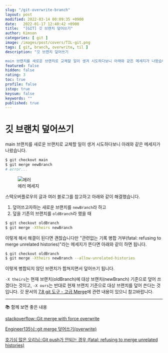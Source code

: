 ```yaml
---
slug: "/git-overwrite-branch"
layout: post
modified: 2022-03-14 00:09:35 +0900
date:   2022-01-17 12:40:42 +0900
title:  "[GIT] 깃 브랜치 덮어쓰기"
author: Kimson
categories: [ git ]
image: /images/post/covers/TIL-git.png
tags: [ git, branch, overwrite, til ]
description: "깃 브랜치 덮어쓰기

main 브랜치를 새로운 브랜치로 교체할 일이 생겨 시도하다보니 아래와 같은 메세지가 나왔습니다."
featured: false
hidden: false
rating: 3
toc: true
profile: false
istop: true
keysum: false
keywords: ""
published: true
---
```


# 깃 브랜치 덮어쓰기

main 브랜치를 새로운 브랜치로 교체할 일이 생겨 시도하다보니 아래와 같은 메세지가 나왔습니다.

```bash
$ git checkout main
$ git merge newBranch
# error...
```

<figure class="text-center">
<span class="w-inline-block">
   <img class="w-100" src="/images/post/git/git01.png" alt="에러" title="에러">
   <figcaption>에러 메세지</figcaption>
</span>
</figure>

스택오버플로우의 글과 여러 블로그를 참고하고 아래와 같이 해결했습니다.

1. 덮어쓰고자하는 새로운 브랜치를 `newBranch`라 하고
2. 덮을 기존의 브랜치를 `oldBranch`라 했을 때

```bash
$ git checkout oldBranch
$ git merge -Xtheirs newBranch
```

이렇게 해서 해결이 된다면 괜찮습니다만 "관련없는 기록 병합 거부(fatal: refusing to merge unrelated histories)"라는 메세지가 뜬다면 아래와 같이 하면 됩니다.

```bash
$ git checkout oldBranch
$ git merge -Xtheirs newBranch --allow-unrelated-histories
```

이렇게 병합되지 않던 브랜치가 합쳐지면서 덮어쓰기 됩니다.

`-X theirs`는 현재 브랜치(oldBranch)에 대상 브랜치(newBranch) 기준으로 덮어 쓰겠다는 것이고, `-X ours`는 반대로 현재 브랜치 기준으로 대상 브랜치를 덮어 쓴다는 것입니다. 깃 문서의 [7.8 git 도구 - 고급 Merge](https://git-scm.com/book/ko/v2/Git-%EB%8F%84%EA%B5%AC-%EA%B3%A0%EA%B8%89-Merge)에 관련 내용이 있으니 참고바랍니다.

-----

📚 함께 보면 좋은 내용

[stackoverflow::Git merge with force overwrite](https://stackoverflow.com/questions/40517129/git-merge-with-force-overwrite)

[Engineer135님::git merge 덮어쓰기(overwrite)](https://engineer135.tistory.com/166#recentComments)

[호기심 많은 오리님::Git push가 안되는 경우 (fatal: refusing to merge unrelated histories)](https://gdtbgl93.tistory.com/63)